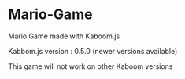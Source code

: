 # Mario-Game

Mario Game made with Kaboom.js

Kabbom.js version : 0.5.0 (newer versions available)

This game will not work on other Kaboom versions
